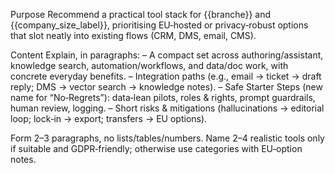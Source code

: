 Purpose
Recommend a practical tool stack for {{branche}} and {{company_size_label}}, prioritising EU‑hosted or privacy‑robust options that slot neatly into existing flows (CRM, DMS, email, CMS).

Content
Explain, in paragraphs:
– A compact set across authoring/assistant, knowledge search, automation/workflows, and data/doc work, with concrete everyday benefits.
– Integration paths (e.g., email → ticket → draft reply; DMS → vector search → knowledge notes).
– Safe Starter Steps (new name for “No‑Regrets”): data‑lean pilots, roles & rights, prompt guardrails, human review, logging.
– Short risks & mitigations (hallucinations → editorial loop; lock‑in → export; transfers → EU options).

Form
2–3 paragraphs, no lists/tables/numbers. Name 2–4 realistic tools only if suitable and GDPR‑friendly; otherwise use categories with EU‑option notes.